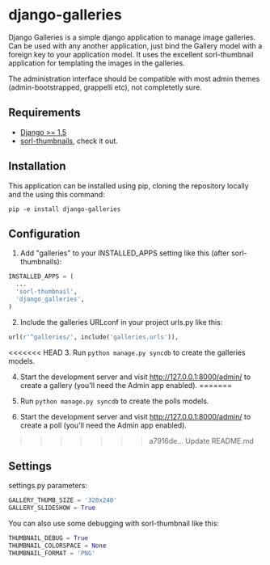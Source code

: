 django-galleries
================

Django Galleries is a simple django application to manage image galleries. Can be used with any another application, just bind the Gallery model with a foreign key to your application model. It uses the excellent sorl-thumbnail application for templating the images in the galleries.

The administration interface should be compatible with most admin themes (admin-bootstrapped, grappelli etc), not completetly sure.

Requirements
------------
- [Django >= 1.5](http://www.djangoproject.com)
- [sorl-thumbnails](https://github.com/mariocesar/sorl-thumbnail), check it out.

Installation
------------
This application can be installed using pip, cloning the repository locally and the using this command:
```
pip -e install django-galleries
```

Configuration
-------------
1. Add "galleries" to your INSTALLED_APPS setting like this (after sorl-thumbnails):
```python
INSTALLED_APPS = (
  ...
  'sorl-thumbnail',
  'django_galleries',
)
```

2. Include the galleries URLconf in your project urls.py like this:
```python
url(r'^galleries/', include('galleries.urls')),
```

<<<<<<< HEAD
3. Run `python manage.py syncdb` to create the galleries models.

4. Start the development server and visit http://127.0.0.1:8000/admin/
   to create a gallery (you'll need the Admin app enabled).
=======
3. Run `python manage.py syncdb` to create the polls models.

4. Start the development server and visit http://127.0.0.1:8000/admin/
   to create a poll (you'll need the Admin app enabled).
>>>>>>> a7916de... Update README.md

Settings
--------
settings.py parameters:
```python
GALLERY_THUMB_SIZE = '320x240'
GALLERY_SLIDESHOW = True
```

You can also use some debugging with sorl-thumbnail like this:
```python
THUMBNAIL_DEBUG = True
THUMBNAIL_COLORSPACE = None 
THUMBNAIL_FORMAT = 'PNG'
```
